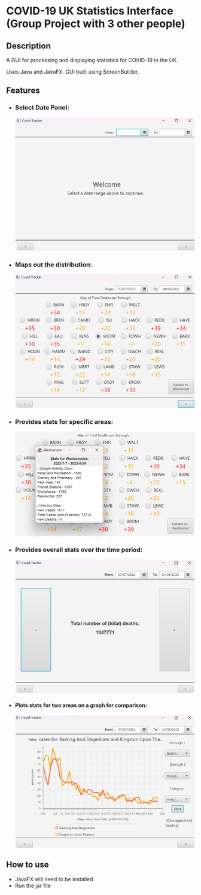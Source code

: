 # COVID-19 UK Statistics Interface (Group Project with 3 other people)

## Description
A GUI for processing and displaying statistics for COVID-19 in the UK. 

Uses Java and JavaFX. GUI built using ScreenBuilder.

## Features

- ### Select Date Panel:
  
   <img src="./screenshots/welcomepage.png" alt="App Screenshot" width="500"/>

- ### Maps out the distribution:

   <img src="./screenshots/map.png" alt="App Screenshot" width="500"/>

- ### Provides stats for specific areas:

  <img src="./screenshots/mapstats.png" alt="App Screenshot" width="500"/>

- ### Provides overall stats over the time period:

  <img src="./screenshots/statistics.png" alt="App Screenshot" width="500"/>

- #### Plots stats for two areas on a graph for comparison:

  <img src="./screenshots/graph.png" alt="App Screenshot" width="500"/>


## How to use

- JavaFX will need to be installed
- Run the jar file
